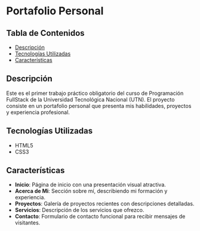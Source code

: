 # Portafolio Personal


## Tabla de Contenidos

- [Descripción](#descripción)
- [Tecnologías Utilizadas](#tecnologías-utilizadas)
- [Características](#características)


## Descripción

Este es el primer trabajo práctico obligatorio del curso de Programación FullStack de la Universidad Tecnológica Nacional (UTN). El proyecto consiste en un portafolio personal que presenta mis habilidades, proyectos y experiencia profesional.


## Tecnologías Utilizadas

- HTML5
- CSS3


## Características

- **Inicio**: Página de inicio con una presentación visual atractiva.
- **Acerca de Mi**: Sección sobre mí, describiendo mi formación y experiencia.
- **Proyectos**: Galería de proyectos recientes con descripciones detalladas.
- **Servicios**: Descripción de los servicios que ofrezco.
- **Contacto**: Formulario de contacto funcional para recibir mensajes de visitantes.
